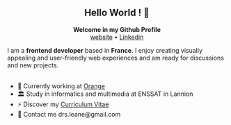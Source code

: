 <h2 align="center">Hello World ! 👋</h2>
<p align="center">
<b align="center">Welcome in my Github Profile</b>
  <br>
  <a href="https://www.google.com/">website</a>
  •
  <a href="https://www.google.com/">Linkedin</a>
</p>
I am a <b>frontend developer</b> based in <b>France</b>. I enjoy creating visually appealing and user-friendly web experiences and am ready for discussions and new projects.
<br>
<br>
<ul>
  <li> 💼 Currently working at <a href="https://www.orange.fr/portail?gclid=Cj0KCQjw0IGnBhDUARIsAMwFDLlNUIlmst72E2c-iO6AZEBXaSpP-ZcAAfn8JfuwUFF5TeDVI3t9froaAm4aEALw_wcB&gclsrc=aw.ds">Orange</a></li>
  <li> 🏛 Study in informatics and multimedia at ENSSAT in Lannion</li>
  <li> ⚡ Discover my <a href="https://www.google.com/">Curriculum Vitae</a></li>
  <li> 💬 Contact me drs.leane@gmail.com</li>
</ul>
